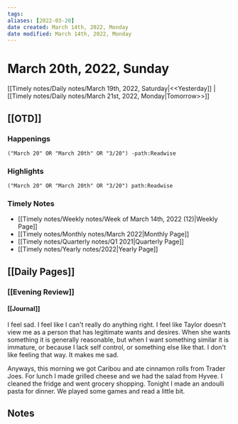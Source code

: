 ```yaml
---
tags:
aliases: [2022-03-20]
date created: March 14th, 2022, Monday
date modified: March 14th, 2022, Monday
---
```


# March 20th, 2022, Sunday

[[Timely notes/Daily notes/March 19th, 2022, Saturday|<<Yesterday]] | [[Timely notes/Daily notes/March 21st, 2022, Monday|Tomorrow>>]]

## [[OTD]]

### Happenings

```query
("March 20" OR "March 20th" OR "3/20") -path:Readwise
```

### Highlights

```query
("March 20" OR "March 20th" OR "3/20") path:Readwise
```

### Timely Notes

- [[Timely notes/Weekly notes/Week of March 14th, 2022 (12)|Weekly Page]]
- [[Timely notes/Monthly notes/March 2022|Monthly Page]]
- [[Timely notes/Quarterly notes/Q1 2021|Quarterly Page]]
- [[Timely notes/Yearly notes/2022|Yearly Page]]

## [[Daily Pages]]
### [[Evening Review]]

#### [[Journal]]

I feel sad. I feel like I can't really do anything right. I feel like Taylor doesn't view me as a person that has legitimate wants and desires. When she wants something it is generally reasonable, but when I want something similar it is immature, or because I lack self control, or something else like that. I don't like feeling that way. It makes me sad.

Anyways, this morning we got Caribou and ate cinnamon rolls from Trader Joes. For lunch I made grilled cheese and we had the salad from Hyvee. I cleaned the fridge and went grocery shopping. Tonight I made an andoulli pasta for dinner. We played some games and read a little bit.

## Notes
